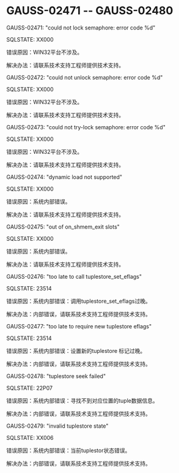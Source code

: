 # GAUSS-02471 -- GAUSS-02480<a name="ZH-CN_TOPIC_0302073243"></a>

GAUSS-02471: "could not lock semaphore: error code %d"

SQLSTATE: XX000

错误原因：WIN32平台不涉及。

解决办法：请联系技术支持工程师提供技术支持。

GAUSS-02472: "could not unlock semaphore: error code %d"

SQLSTATE: XX000

错误原因：WIN32平台不涉及。

解决办法：请联系技术支持工程师提供技术支持。

GAUSS-02473: "could not try-lock semaphore: error code %d"

SQLSTATE: XX000

错误原因：WIN32平台不涉及。

解决办法：请联系技术支持工程师提供技术支持。

GAUSS-02474: "dynamic load not supported"

SQLSTATE: XX000

错误原因：系统内部错误。

解决办法：请联系技术支持工程师提供技术支持。

GAUSS-02475: "out of on\_shmem\_exit slots"

SQLSTATE: XX000

错误原因：系统内部错误。

解决办法：请联系技术支持工程师提供技术支持。

GAUSS-02476: "too late to call tuplestore\_set\_eflags"

SQLSTATE: 23514

错误原因：系统内部错误：调用tuplestore\_set\_eflags过晚。

解决办法：内部错误，请联系技术支持工程师提供技术支持。

GAUSS-02477: "too late to require new tuplestore eflags"

SQLSTATE: 23514

错误原因：系统内部错误：设置新的tuplestore 标记过晚。

解决办法：内部错误，请联系技术支持工程师提供技术支持。

GAUSS-02478: "tuplestore seek failed"

SQLSTATE: 22P07

错误原因：系统内部错误：寻找不到对应位置的tuple数据信息。

解决办法：内部错误，请联系技术支持工程师提供技术支持。

GAUSS-02479: "invalid tuplestore state"

SQLSTATE: XX006

错误原因：系统内部错误：当前tuplestor状态错误。

解决办法：内部错误，请联系技术支持工程师提供技术支持。

